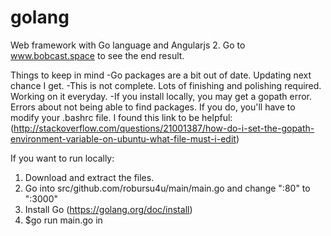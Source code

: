 # golang

Web framework with Go language and Angularjs 2. Go to www.bobcast.space to see the end result.

Things to keep in mind
-Go packages are a bit out of date. Updating next chance I get.
-This is not complete. Lots of finishing and polishing required. Working on it everyday.
-If you install locally, you may get a gopath error. Errors about not being able to find
packages. If you do, you'll have to modify your .bashrc file. I found this link to be helpful:
(http://stackoverflow.com/questions/21001387/how-do-i-set-the-gopath-environment-variable-on-ubuntu-what-file-must-i-edit)


If you want to run locally: 

1. Download and extract the files. 
2. Go into src/github.com/robursu4u/main/main.go and change ":80" to ":3000"
3. Install Go (https://golang.org/doc/install)
4. $go run main.go in 



